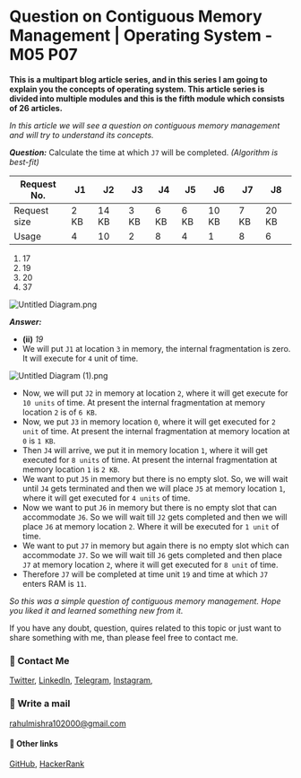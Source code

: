 # Question on Contiguous Memory Management | Operating System - M05 P07

**This is a multipart blog article series, and in this series I am going to explain you the concepts of operating system. This article series is divided into multiple modules and this is the fifth module which consists of 26 articles.**

_In this article we will see a question on contiguous memory management and will try to understand its concepts._

***Question:*** Calculate the time at which `J7` will be completed. _(Algorithm is best-fit)_

Request No. | J1 | J2 | J3 | J4 | J5 | J6 | J7 | J8 |
--- | --- | --- | --- | --- | --- | --- | --- | --- |
Request size | 2 KB | 14 KB | 3 KB | 6 KB | 6 KB | 10 KB | 7 KB | 20 KB |
Usage | 4 | 10 | 2 | 8 | 4 | 1 | 8 | 6 |

1. 17
2. 19
3. 20
4. 37

<!-- Image one will come here -->

![Untitled Diagram.png](https://cdn.hashnode.com/res/hashnode/image/upload/v1608568079147/RKjH5FuBV.png)

***Answer:***
- **(ii)** _19_
- We will put `J1` at location `3` in memory, the internal fragmentation is zero. It will execute for `4` unit of time.

<!-- Image two will come here -->

![Untitled Diagram (1).png](https://cdn.hashnode.com/res/hashnode/image/upload/v1608568092006/ni8LCVcSC.png)

- Now, we will put `J2` in memory at location `2`, where it will get execute for `10 units` of time. At present the internal fragmentation at memory location `2` is of `6 KB`.
- Now, we put `J3` in memory location `0`, where it will get executed for `2 unit` of time. At present the internal fragmentation at memory location at `0` is `1 KB`.
- Then `J4` will arrive, we put it in memory location `1`, where it will get executed for `8 units` of time. At present the internal fragmentation at memory location `1` is `2 KB`.
- We want to put `J5` in memory but there is no empty slot. So, we will wait until `J4` gets terminated and then we will place `J5` at memory location `1`, where it will get executed for `4 units` of time.
- Now we want to put `J6` in memory but there is no empty slot that can accommodate `J6`. So we will wait till `J2` gets completed and then we will place `J6` at memory location `2`. Where it will be executed for `1 unit` of time.
- We want to put `J7` in memory but again there is no empty slot which can accommodate `J7`. So we will wait till `J6` gets completed and then place `J7` at memory location `2`, where it will get executed for `8 unit` of time.
- Therefore `J7` will be completed at time unit `19` and time at which `J7` enters RAM is `11`.

_So this was a simple question of contiguous memory management. Hope you liked it and learned something new from it._

If you have any doubt, question, quires related to this topic or just want to share something with me, than please feel free to contact me.

### 📱 Contact Me

[Twitter](https://twitter.com/r_mishra10),
[LinkedIn](https://www.linkedin.com/in/rahul-mishra-66210b185),
[Telegram](https://t.me/rahul_mishra10),
[Instagram](https://www.instagram.com/rahul_mishra10/?hl=en),

### 📧 Write a mail
<rahulmishra102000@gmail.com>

#### 🚀 Other links

[GitHub](https://github.com/rahulMishra05),
[HackerRank](https://www.hackerrank.com/rahulmishra10201)